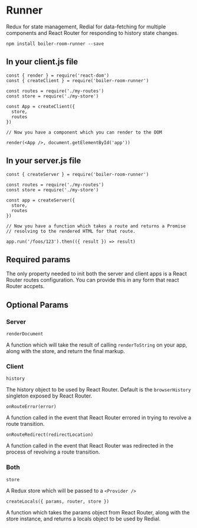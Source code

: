 # Runner

Redux for state management, Redial for data-fetching for multiple components
and React Router for responding to history state changes.

```
npm install boiler-room-runner --save
```

## In your client.js file

```
const { render } = require('react-dom')
const { createClient } = require('boiler-room-runner')

const routes = require('./my-routes')
const store = require('./my-store')

const App = createClient({
  store,
  routes
})

// Now you have a component which you can render to the DOM

render(<App />, document.getElementById('app'))
```

## In your server.js file

```
const { createServer } = require('boiler-room-runner')

const routes = require('./my-routes')
const store = require('./my-store')

const app = createServer({
  store,
  routes
})

// Now you have a function which takes a route and returns a Promise
// resolving to the rendered HTML for that route.

app.run('/foos/123').then(({ result }) => result)
```

## Required params

The only property needed to init both the server and client apps is a React Router routes configuration. You can provide this in any form that react Router accpets.

## Optional Params

### Server

`renderDocument`

A function which will take the result of calling `renderToString` on your app, along with the store, and return the final markup.

### Client

`history`

The history object to be used by React Router. Default is the `browserHistory` singleton exposed by React Router.

`onRouteError(error)`

A function called in the event that React Router errored in trying to revolve a route transition.

`onRouteRedirect(redirectLocation)`

A function called in the event that React Router was redirected in the process of revolving a route transition.

### Both

`store`

A Redux store which will be passed to a `<Provider />`

`createLocals({ params, router, store })`

A function which takes the params object from React Router, along with the store instance, and returns a locals object to be used by Redial.
